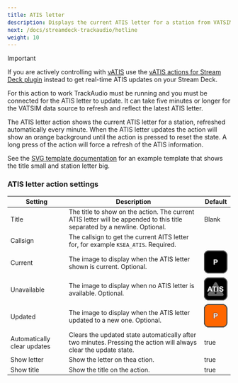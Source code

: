 ```yaml
---
title: ATIS letter
description: Displays the current ATIS letter for a station from VATSIM on Stream Deck keys
next: /docs/streamdeck-trackaudio/hotline
weight: 10
---
```


> [!IMPORTANT]
> If you are actively controlling with [vATIS](https://vatis.app/) use the [vATIS actions for Stream Deck plugin](https://github.com/neilenns/streamdeck-vatis) instead to get
> real-time ATIS updates on your Stream Deck.
>
> For this action to work TrackAudio must be running and you must be connected for the ATIS letter to update.
> It can take five minutes or longer for the VATSIM data source to refresh and reflect the latest ATIS letter.

The ATIS letter action shows the current ATIS letter for a station, refreshed automatically every minute.
When the ATIS letter updates the action will show an orange background until the action is pressed to reset the
state. A long press of the action will force a refresh of the ATIS information.

See the [SVG template documentation](https://github.com/neilenns/streamdeck-trackaudio/wiki/SVG-templates) for an example
template that shows the title small and station letter big.

### ATIS letter action settings <!-- omit from toc -->

| Setting                     | Description                                                                                                               | Default                                |
| --------------------------- | ------------------------------------------------------------------------------------------------------------------------- | -------------------------------------- |
| Title                       | The title to show on the action. The current ATIS letter will be appended to this title separated by a newline. Optional. | Blank                                  |
| Callsign                    | The callsign to get the current AITS letter for, for example `KSEA_ATIS`. Required.                                       |                                        |
| Current                     | The image to display when the ATIS letter shown is current. Optional.                                                     | ![Black background](atis-current.png)  |
| Unavailable                 | The image to display when no ATIS letter is available. Optional.                                                          | ![Warning icon](atis-unavailable.png)  |
| Updated                     | The image to display when the ATIS letter updated to a new one. Optional.                                                 | ![Orange background](atis-updated.png) |
| Automatically clear updates | Clears the updated state automatically after two minutes. Pressing the action will always clear the update state.         | true                                   |
| Show letter                 | Show the letter on thea ction.                                                                                            | true                                   |
| Show title                  | Show the title on the action.                                                                                             | true                                   |
